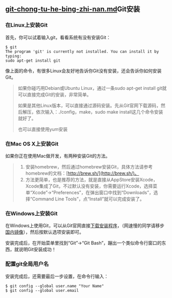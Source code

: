 ## [git-chong-tu-he-bing-zhi-nan.md](git-chong-tu-he-bing-zhi-nan.md)Git安装

### 在Linux上安装Git

首先，你可以试着输入git，看看系统有没有安装Git：

```
$ git
The program 'git' is currently not installed. You can install it by typing:
sudo apt-get install git
```

像上面的命令，有很多Linux会友好地告诉你Git没有安装，还会告诉你如何安装Git。

> 如果你碰巧用Debian或Ubuntu Linux，通过一条sudo apt-get install git就可以直接完成Git的安装，非常简单。
>
> 如果是其他Linux版本，可以直接通过源码安装。先从Git官网下载源码，然后解压，依次输入：./config，make，sudo make install这几个命令安装就好了。
>
> 也可以直接使用yum安装

### 在Mac OS X上安装Git

如果你正在使用Mac做开发，有两种安装Git的方法。

> 1. 安装homebrew，然后通过homebrew安装Git，具体方法请参考homebrew的文档：[http://brew.sh/](http://brew.sh/)。
> 2. 方法更简单，也是推荐的方法，就是直接从AppStore安装Xcode，Xcode集成了Git，不过默认没有安装，你需要运行Xcode，选择菜单“Xcode”-&gt;“Preferences”，在弹出窗口中找到“Downloads”，选择“Command Line Tools”，点“Install”就可以完成安装了。

### 在Windows上安装Git

在Windows上使用Git，可以从Git官网直接[下载安装程序](https://git-scm.com/downloads)，（网速慢的同学请移步[国内镜像](https://pan.baidu.com/s/1kU5OCOB#list/path=%2Fpub%2Fgit)），然后按默认选项安装即可。

安装完成后，在开始菜单里找到“Git”-&gt;“Git Bash”，蹦出一个类似命令行窗口的东西，就说明Git安装成功！

### 配置git全局用户名

安装完成后，还需要最后一步设置，在命令行输入：

```
$ git config --global user.name "Your Name"
$ git config --global user.email
```



